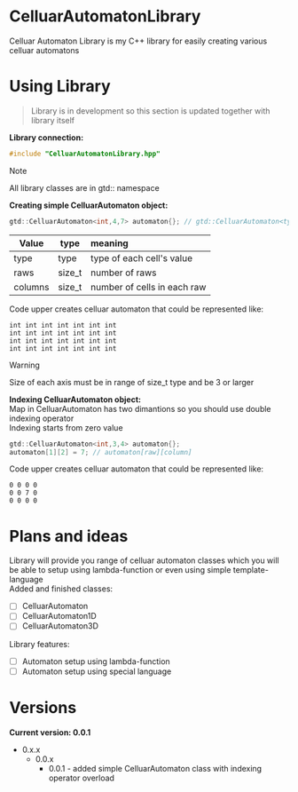 # CelluarAutomatonLibrary
Celluar Automaton Library is my C++ library for easily creating various celluar automatons

# Using Library
> Library is in development so this section is updated together with library itself

**Library connection:**

```cpp
#include "CelluarAutomatonLibrary.hpp"
```

> [!NOTE]
> All library classes are in gtd:: namespace

**Creating simple CelluarAutomaton object:**

```cpp
gtd::CelluarAutomaton<int,4,7> automaton{}; // gtd::CelluarAutomaton<type,raws,columns>
```

| Value   | type   | meaning                     |
|---------|--------|:----------------------------|
| type    | type   | type of each cell's value   |
| raws    | size_t | number of raws              |
| columns | size_t | number of cells in each raw |

Code upper creates celluar automaton that could be represented like:
```
int int int int int int int
int int int int int int int
int int int int int int int
int int int int int int int
```

> [!WARNING]
> Size of each axis must be in range of size_t type and be 3 or larger

**Indexing CelluarAutomaton object:**<br>
Map in CelluarAutomaton has two dimantions so you should use double indexing operator<br>
Indexing starts from zero value

```cpp
gtd::CelluarAutomaton<int,3,4> automaton{};
automaton[1][2] = 7; // automaton[raw][column]
```

Code upper creates celluar automaton that could be represented like:
```
0 0 0 0
0 0 7 0
0 0 0 0
```

# Plans and ideas
Library will provide you range of celluar automaton classes which you will be able to setup using lambda-function or even using simple template-language<br>
Added and finished classes:
- [ ] CelluarAutomaton
- [ ] CelluarAutomaton1D
- [ ] CelluarAutomaton3D

Library features:
- [ ] Automaton setup using lambda-function
- [ ] Automaton setup using special language

# Versions
**Current version: 0.0.1**<br>
+ 0.x.x
  + 0.0.x
    + 0.0.1 - added simple CelluarAutomaton class with indexing operator overload

